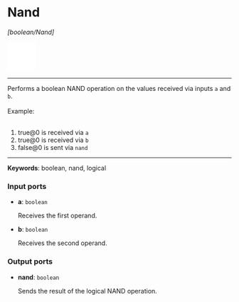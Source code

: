# Nand

_[boolean/Nand]_

![icon](</assets/icons/abac34e3-c832-4c7b-b045-62f82ebc3ddb.png>)

---

Performs a boolean NAND operation on the values received via inputs `a` and `b`.<br>
<br>
Example:<br>
<br>
1. true@0 is received via `a`<br>
2. true@0 is received via `b`<br>
3. false@0 is sent via `nand`<br>

---

__Keywords__: boolean, nand, logical

### Input ports

* __a__: ` boolean `

    Receives the first operand.<br>


* __b__: ` boolean `

    Receives the second operand.<br>

### Output ports

* __nand__: ` boolean `

    Sends the result of the logical NAND operation.<br>

